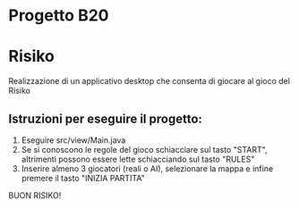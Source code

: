 # Progetto B20
# Risiko

Realizzazione di un applicativo desktop che consenta di giocare al gioco del Risiko

## Istruzioni per eseguire il progetto:

1. Eseguire src/view/Main.java
2. Se si conoscono le regole del gioco schiacciare sul tasto "START", altrimenti possono essere lette schiacciando sul tasto "RULES"
3. Inserire almeno 3 giocatori (reali o AI), selezionare la mappa e infine premere il tasto "INIZIA PARTITA"

BUON RISIKO!
